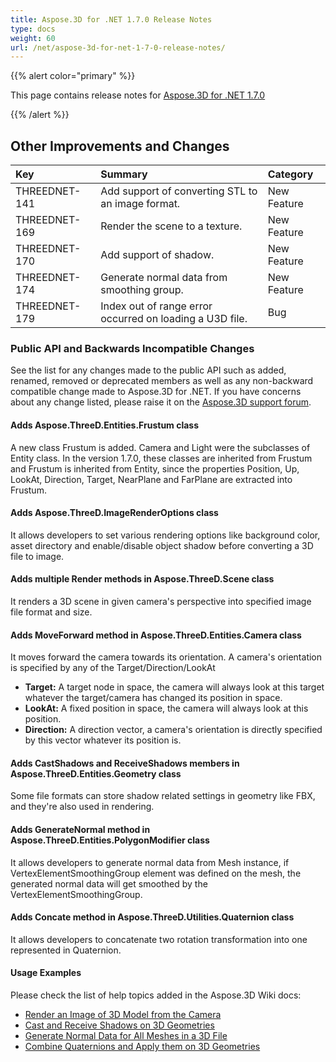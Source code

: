 ```yaml
---
title: Aspose.3D for .NET 1.7.0 Release Notes
type: docs
weight: 60
url: /net/aspose-3d-for-net-1-7-0-release-notes/
---
```


{{% alert color="primary" %}} 

This page contains release notes for [Aspose.3D for .NET 1.7.0](https://www.nuget.org/packages/Aspose.3D/1.7.0)

{{% /alert %}} 
## **Other Improvements and Changes**

|**Key**|**Summary**|**Category**|
| :- | :- | :- |
|THREEDNET-141|Add support of converting STL to an image format.|New Feature|
|THREEDNET-169|Render the scene to a texture.|New Feature|
|THREEDNET-170|Add support of shadow.|New Feature|
|THREEDNET-174|Generate normal data from smoothing group.|New Feature|
|THREEDNET-179|Index out of range error occurred on loading a U3D file.|Bug|
### **Public API and Backwards Incompatible Changes**
See the list for any changes made to the public API such as added, renamed, removed or deprecated members as well as any non-backward compatible change made to Aspose.3D for .NET. If you have concerns about any change listed, please raise it on the [Aspose.3D support forum](http://www.aspose.com/community/forums/aspose.3d-product-family/535/showforum.aspx).
#### **Adds Aspose.ThreeD.Entities.Frustum class**
A new class Frustum is added. Camera and Light were the subclasses of Entity class. In the version 1.7.0, these classes are inherited from Frustum and Frustum is inherited from Entity, since the properties Position, Up, LookAt, Direction, Target, NearPlane and FarPlane are extracted into Frustum.
#### **Adds Aspose.ThreeD.ImageRenderOptions class**
It allows developers to set various rendering options like background color, asset directory and enable/disable object shadow before converting a 3D file to image.
#### **Adds multiple Render methods in Aspose.ThreeD.Scene class**
It renders a 3D scene in given camera's perspective into specified image file format and size.
#### **Adds MoveForward method in Aspose.ThreeD.Entities.Camera class**
It moves forward the camera towards its orientation. A camera's orientation is specified by any of the Target/Direction/LookAt

- **Target:** A target node in space, the camera will always look at this target whatever the target/camera has changed its position in space.
- **LookAt:** A fixed position in space, the camera will always look at this position.
- **Direction:** A direction vector, a camera's orientation is directly specified by this vector whatever its position is.
#### **Adds CastShadows and ReceiveShadows members in Aspose.ThreeD.Entities.Geometry class**
Some file formats can store shadow related settings in geometry like FBX, and they're also used in rendering.
#### **Adds GenerateNormal method in Aspose.ThreeD.Entities.PolygonModifier class**
It allows developers to generate normal data from Mesh instance, if VertexElementSmoothingGroup element was defined on the mesh, the generated normal data will get smoothed by the VertexElementSmoothingGroup.
#### **Adds Concate method in Aspose.ThreeD.Utilities.Quaternion class**
It allows developers to concatenate two rotation transformation into one represented in Quaternion.
#### **Usage Examples**
Please check the list of help topics added in the Aspose.3D Wiki docs:

- [Render an Image of 3D Model from the Camera](http://www.aspose.com/docs/display/3dnet/Render+an+Image+of+3D+Model+from+the+Camera)
- [Cast and Receive Shadows on 3D Geometries](http://www.aspose.com/docs/display/3dnet/Cast+and+Receive+Shadows+on+3D+Geometries)
- [Generate Normal Data for All Meshes in a 3D File](http://www.aspose.com/docs/display/3dnet/Generate+Normal+Data+for+All+Meshes+in+a+3D+File)
- [Combine Quaternions and Apply them on 3D Geometries](http://www.aspose.com/docs/display/3dnet/Combine+Quaternions+and+Apply+them+on+3D+Geometries)
